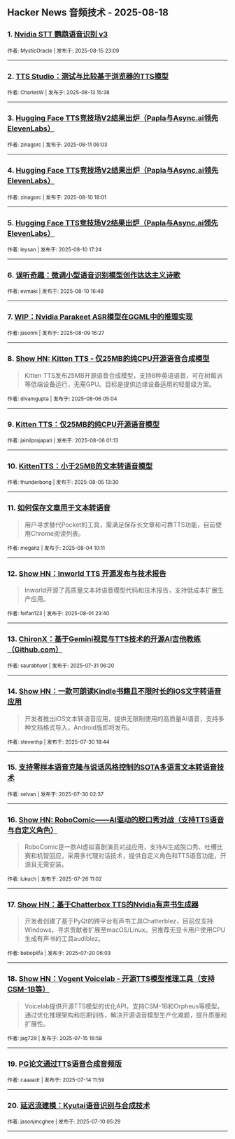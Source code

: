 ## Hacker News 音频技术 - 2025-08-18


### 1. [Nvidia STT 鹦鹉语音识别 v3](https://news.ycombinator.com/item?id=44918313)

<sub>作者: MysticOracle | 发布于: 2025-08-15 23:09</sub>

---

### 2. [TTS Studio：测试与比较基于浏览器的TTS模型](https://news.ycombinator.com/item?id=44889900)

<sub>作者: CharlesW | 发布于: 2025-08-13 15:38</sub>

---

### 3. [Hugging Face TTS竞技场V2结果出炉（Papla与Async.ai领先ElevenLabs）](https://news.ycombinator.com/item?id=44861142)

<sub>作者: zinagorc | 发布于: 2025-08-11 06:03</sub>

---

### 4. [Hugging Face TTS竞技场V2结果出炉（Papla与Async.ai领先ElevenLabs）](https://news.ycombinator.com/item?id=44856995)

<sub>作者: zinagorc | 发布于: 2025-08-10 18:01</sub>

---

### 5. [Hugging Face TTS竞技场V2结果出炉（Papla与Async.ai领先ElevenLabs）](https://news.ycombinator.com/item?id=44856714)

<sub>作者: leysan | 发布于: 2025-08-10 17:24</sub>

---

### 6. [误听奇趣：微调小型语音识别模型创作达达主义诗歌](https://news.ycombinator.com/item?id=44856410)

<sub>作者: evmaki | 发布于: 2025-08-10 16:48</sub>

---

### 7. [WIP：Nvidia Parakeet ASR模型在GGML中的推理实现](https://news.ycombinator.com/item?id=44847823)

<sub>作者: jasonni | 发布于: 2025-08-09 16:27</sub>

---

### 8. [Show HN: Kitten TTS - 仅25MB的纯CPU开源语音合成模型](https://news.ycombinator.com/item?id=44807868)
> Kitten TTS发布25MB开源语音合成模型，支持8种英语语音，可在树莓派等低端设备运行，无需GPU。目标是提供边缘设备适用的轻量级方案。

<sub>作者: divamgupta | 发布于: 2025-08-06 05:04</sub>

---

### 9. [Kitten TTS：仅25MB的纯CPU开源语音模型](https://news.ycombinator.com/item?id=44806543)

<sub>作者: jainilprajapati | 发布于: 2025-08-06 01:13</sub>

---

### 10. [KittenTTS：小于25MB的文本转语音模型](https://news.ycombinator.com/item?id=44797724)

<sub>作者: thunderbong | 发布于: 2025-08-05 13:30</sub>

---

### 11. [如何保存文章用于文本转语音](https://news.ycombinator.com/item?id=44783867)
> 用户寻求替代Pocket的工具，需满足保存长文章和可靠TTS功能，目前使用Chrome阅读列表。

<sub>作者: megahz | 发布于: 2025-08-04 10:11</sub>

---

### 12. [Show HN：Inworld TTS 开源发布与技术报告](https://news.ycombinator.com/item?id=44763614)
> Inworld开源了高质量文本转语音模型代码和技术报告，支持低成本扩展生产应用。

<sub>作者: feifan123 | 发布于: 2025-08-01 23:40</sub>

---

### 13. [ChironX：基于Gemini视觉与TTS技术的开源AI吉他教练（Github.com）](https://news.ycombinator.com/item?id=44742873)

<sub>作者: saurabhyer | 发布于: 2025-07-31 06:20</sub>

---

### 14. [Show HN：一款可朗读Kindle书籍且不限时长的iOS文字转语音应用](https://news.ycombinator.com/item?id=44738030)
> 开发者推出iOS文本转语音应用，提供无限制使用的高质量AI语音，支持多种文档格式导入，Android版即将发布。

<sub>作者: stevenhp | 发布于: 2025-07-30 18:44</sub>

---

### 15. [支持零样本语音克隆与说话风格控制的SOTA多语言文本转语音技术](https://news.ycombinator.com/item?id=44730472)

<sub>作者: selvan | 发布于: 2025-07-30 02:37</sub>

---

### 16. [Show HN: RoboComic——AI驱动的脱口秀对战（支持TTS语音与自定义角色）](https://news.ycombinator.com/item?id=44693095)
> RoboComic是一款AI虚拟喜剧演员对战应用，支持AI生成脱口秀、吐槽比赛和机智回应，采用多代理对话技术，提供自定义角色和TTS语音功能，开源且无需安装。

<sub>作者: lukuch | 发布于: 2025-07-26 11:02</sub>

---

### 17. [Show HN：基于Chatterbox TTS的Nvidia有声书生成器](https://news.ycombinator.com/item?id=44622383)
> 开发者创建了基于PyQt的跨平台有声书工具Chatterblez，目前仅支持Windows，寻求贡献者扩展至macOS/Linux。另推荐无显卡用户使用CPU生成有声书的工具audiblez。

<sub>作者: beboplifa | 发布于: 2025-07-20 06:03</sub>

---

### 18. [Show HN：Vogent Voicelab - 开源TTS模型推理工具（支持CSM-1B等）](https://news.ycombinator.com/item?id=44573303)
> Voicelab提供开源TTS模型的优化API，支持CSM-1B和Orpheus等模型。通过优化推理架构和后期训练，解决开源语音模型生产化难题，提升质量和扩展性。

<sub>作者: jag729 | 发布于: 2025-07-15 16:58</sub>

---

### 19. [PG论文通过TTS语音合成音频版](https://news.ycombinator.com/item?id=44559098)

<sub>作者: caaaadr | 发布于: 2025-07-14 11:59</sub>

---

### 20. [延迟流建模：Kyutai语音识别与合成技术](https://news.ycombinator.com/item?id=44517574)

<sub>作者: jasonjmcghee | 发布于: 2025-07-10 05:29</sub>

---
